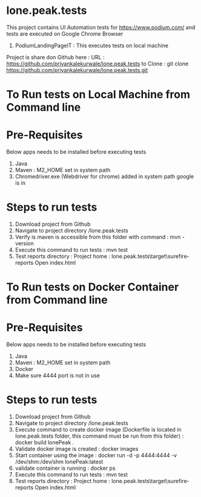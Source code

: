 # lone.peak.tests
This project contains UI Automation tests for https://www.podium.com/ and tests are executed on Google Chrome Browser 

1. PodiumLandingPageIT : This executes tests on local machine

Project is share don Github here : 
URL : https://github.com/priyankalekurwale/lone.peak.tests
to Clone : git clone https://github.com/priyankalekurwale/lone.peak.tests.git

# To Run tests on Local Machine from Command line
# Pre-Requisites
Below apps needs to be installed before executing tests
1. Java
2. Maven : M2_HOME set in system path
3. Chromedriver.exe (Webdriver for chrome) added in system path
google is in
# Steps to run tests
1. Download project from Github 
2. Navigate to project directory /lone.peak.tests
3. Verify is maven is accessible from this folder with command : mvn -version
4. Execute this command to run tests : mvn test 
5. Test reports directory : Project home : lone.peak.tests\target\surefire-reports Open index.html



# To Run tests on Docker Container from Command line
# Pre-Requisites
Below apps needs to be installed before executing tests
1. Java
2. Maven : M2_HOME set in system path
3. Docker
4. Make sure 4444 port is not in use
# Steps to run tests
1. Download project from Github 
2. Navigate to project directory /lone.peak.tests
3. Execute command to create docker image (Dockerfile is located in lone.peak.tests folder, this command must be run from this folder) : docker build lonePeak .
4. Validate docker image is created : docker images
5. Start container using the image : docker run -d -p 4444:4444 -v /dev/shm:/dev/shm lonePeak:latest
6. validate container is running : docker ps
3. Execute this command to run tests : mvn test 
5. Test reports directory : Project home : lone.peak.tests\target\surefire-reports Open index.html

